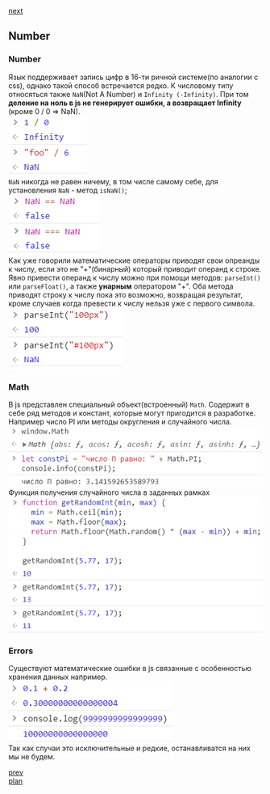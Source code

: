 <a href="04.md">next</a>

<h2>Number</h2>

<h3>Number</h3>

<div>
Язык поддерживает запись цифр в 16-ти ричной системе(по аналогии с css), однако такой способ встречается редко.
К числовому типу относяться также <code>NaN</code>(Not A Number) и <code>Infinity (-Infinity)</code>.
При том <strong>деление на ноль в js не генерирует ошибки, а возвращает Infinity</strong> (кроме 0 / 0 => NaN).
</div>

<div>
<img src="media/03-1.png">
</div>

<div>
<code>NaN</code> никогда не равен ничему, в том числе самому себе, для установления <code>NaN</code> - метод <code>isNaN()</code>;
</div>

<div>
<img src="media/03-2.png">
</div>

<div>
Как уже говорили математические операторы приводят свои опреанды к числу, если это не "+"(бинарный) который приводит операнд к строке.
Явно привести операнд к числу можно при помощи методов: <code>parseInt()</code> или <code>parseFloat()</code>,
а также <strong>унарным</strong> оператором "+". Оба метода приводят строку к числу пока это возможно, возвращая результат,
кроме случаев когда превести к числу нельзя уже с первого символа.
</div>

<div>
<img src="media/03-3.png">
</div>

<h3>Math</h3>

<div>
В js представлен специальный объект(встроенный) <code>Math</code>. Содержит в себе ряд методов и констант,
которые могут пригодится в разработке. Например число PI или методы округления и случайного числа.
</div>

<div>
<img src="media/03-4.png">
</div>

<div>
Функция получения случайного числа в заданных рамках
</div>

<div>
<img src="media/03-5.png">
</div>

<h3>Errors</h3>

<div>
Существуют математические ошибки в js связанные с особенностью хранения данных например.
</div>

<div>
<img src="media/03-6.png">
</div>

<div>
Так как случаи это исключительные и редкие, останавливатся на них мы не будем.
</div>

<a href="02.md">prev</a>
<br/>
<a href="00.md">plan</a>
